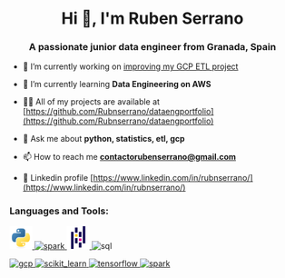 <h1 align="center">Hi 👋, I'm Ruben Serrano </h1>
<h3 align="center">A passionate junior data engineer from Granada, Spain</h3>

- 🔭 I’m currently working on [improving my GCP ETL project](https://github.com/Rubnserrano/dataengportfolio)

- 🌱 I’m currently learning **Data Engineering on AWS**

- 👨‍💻 All of my projects are available at [https://github.com/Rubnserrano/dataengportfolio](https://github.com/Rubnserrano/dataengportfolio)

- 💬 Ask me about **python, statistics, etl, gcp**

- 📫 How to reach me **contactorubenserrano@gmail.com**

- 💼 Linkedin profile [https://www.linkedin.com/in/rubnserrano/](https://www.linkedin.com/in/rubnserrano/)


<h3 align="left">Languages and Tools:</h3>
<a href="https://www.python.org" target="_blank" rel="noreferrer"> <img src="https://raw.githubusercontent.com/devicons/devicon/master/icons/python/python-original.svg" alt="python" width="40" height="40"/> </a> <a href="https://www.r-project.org/" target="_blank" rel="noreferrer"> <img src="https://www.r-project.org/logo/Rlogo.png" alt="spark" width="40" height="40"/> <a href="https://pandas.pydata.org/" target="_blank" rel="noreferrer"> <img src="https://raw.githubusercontent.com/devicons/devicon/2ae2a900d2f041da66e950e4d48052658d850630/icons/pandas/pandas-original.svg" alt="pandas" width="40" height="40"/>  <a target="_blank" rel="noreferrer"> <img src="https://static-00.iconduck.com/assets.00/sql-database-sql-azure-icon-1955x2048-4pmty46t.png" alt="sql" width="40" height="40"/></a> <p align="left"> <a href="https://cloud.google.com" target="_blank" rel="noreferrer"> <img src="https://www.vectorlogo.zone/logos/google_cloud/google_cloud-icon.svg" alt="gcp" width="40" height="40"/> </a> <a href="https://scikit-learn.org/" target="_blank" rel="noreferrer"> <img src="https://upload.wikimedia.org/wikipedia/commons/0/05/Scikit_learn_logo_small.svg" alt="scikit_learn" width="40" height="40"/> </a> 
<a href="https://www.tensorflow.org" target="_blank" rel="noreferrer"> <img src="https://www.vectorlogo.zone/logos/tensorflow/tensorflow-icon.svg" alt="tensorflow" width="40" height="40"/> </a> <a href="https://spark.apache.org/docs/latest/api/python/index.html" target="_blank" rel="noreferrer"> <img src="https://spark.apache.org/images/spark-logo-back.png" alt="spark" width="60" height="40"/>


